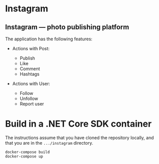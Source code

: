 # Instagram

## Instagram — photo publishing platform

The application has the following features:

- Actions with Post:

  - Publish
  - Like
  - Comment
  - Hashtags

- Actions with User:
  - Follow
  - Unfollow
  - Report user

# Build in a .NET Core SDK container

The instructions assume that you have cloned the repository locally, and that you are in the `.../instagram` directory.

```
docker-compose build
docker-compose up
```
